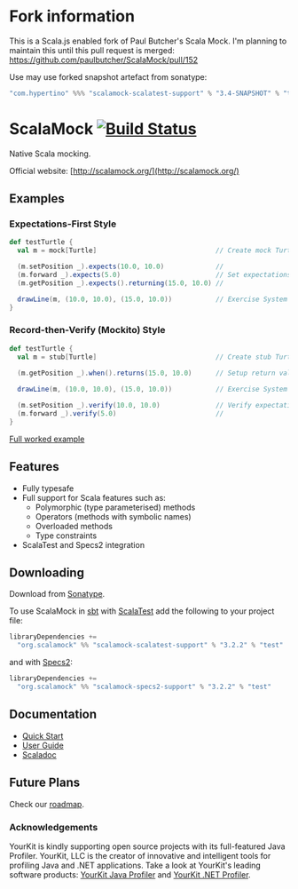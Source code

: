# Fork information

This is a Scala.js enabled fork of Paul Butcher's Scala Mock. I'm planning to maintain this until this pull request is merged: https://github.com/paulbutcher/ScalaMock/pull/152 

Use may use forked snapshot artefact from sonatype:

```scala
"com.hypertino" %%% "scalamock-scalatest-support" % "3.4-SNAPSHOT" % "test"
```

# ScalaMock [![Build Status](https://travis-ci.org/hypertino/ScalaMock.svg?branch=master)](https://travis-ci.org/hypertino/ScalaMock)


Native Scala mocking.

Official website: [http://scalamock.org/](http://scalamock.org/)

## Examples

### Expectations-First Style

```scala
def testTurtle {
  val m = mock[Turtle]                              // Create mock Turtle object

  (m.setPosition _).expects(10.0, 10.0)             //
  (m.forward _).expects(5.0)                        // Set expectations
  (m.getPosition _).expects().returning(15.0, 10.0) // 

  drawLine(m, (10.0, 10.0), (15.0, 10.0))           // Exercise System Under Test
}
```

### Record-then-Verify (Mockito) Style

```scala
def testTurtle {
  val m = stub[Turtle]                              // Create stub Turtle
  
  (m.getPosition _).when().returns(15.0, 10.0)      // Setup return values

  drawLine(m, (10.0, 10.0), (15.0, 10.0))           // Exercise System Under Test

  (m.setPosition _).verify(10.0, 10.0)              // Verify expectations met
  (m.forward _).verify(5.0)                         //
}
```

[Full worked example](http://scalamock.org/quick-start/)

## Features

* Fully typesafe
* Full support for Scala features such as:
  * Polymorphic (type parameterised) methods
  * Operators (methods with symbolic names)
  * Overloaded methods
  * Type constraints
* ScalaTest and Specs2 integration

## Downloading

Download from [Sonatype](https://oss.sonatype.org/content/repositories/releases/org/scalamock/).

To use ScalaMock in [sbt](http://www.scala-sbt.org/) with [ScalaTest](http://www.scalatest.org/) add the following to your project file:

```scala
libraryDependencies +=
  "org.scalamock" %% "scalamock-scalatest-support" % "3.2.2" % "test"
```

and with [Specs2](http://etorreborre.github.com/specs2/):

```scala
libraryDependencies +=
  "org.scalamock" %% "scalamock-specs2-support" % "3.2.2" % "test"
```

## Documentation

* [Quick Start](http://scalamock.org/quick-start/)
* [User Guide](http://scalamock.org/user-guide/)
* [Scaladoc](http://scalamock.org/api/index.html#org.scalamock.package)

## Future Plans

Check our [roadmap](http://scalamock.org/roadmap/).

### Acknowledgements

YourKit is kindly supporting open source projects with its full-featured Java Profiler.
YourKit, LLC is the creator of innovative and intelligent tools for profiling
Java and .NET applications. Take a look at YourKit's leading software products:
[YourKit Java Profiler](http://www.yourkit.com/java/profiler/index.jsp) and
[YourKit .NET Profiler](http://www.yourkit.com/.net/profiler/index.jsp).
